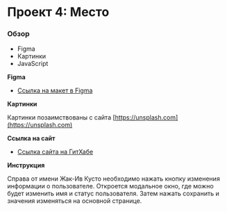 # Проект 4: Место

### Обзор

* Figma
* Картинки
* JavaScript

**Figma**

* [Ссылка на макет в Figma](https://www.figma.com/file/StZjf8HnoeLdiXS7dYrLAh/JavaScript.-Sprint-4)

**Картинки**

Картинки позаимствованы с сайта [https://unsplash.com](https://unsplash.com)

**Ссылка на сайт**

* [Ссылка сайта на ГитХабе](https://zooyanki.github.io/mesto/)

**Инструкция**

Справа от имени Жак-Ив Кусто необходимо нажать кнопку изменения информации о пользователе.
Откроется модальное окно, где можно будет изменить имя и статус пользователя. Затем нажать сохранить и значения изменяться на основной странице.

